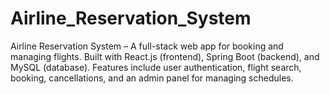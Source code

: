 # Airline_Reservation_System
Airline Reservation System – A full-stack web app for booking and managing flights. Built with React.js (frontend), Spring Boot (backend), and MySQL (database). Features include user authentication, flight search, booking, cancellations, and an admin panel for managing schedules.
